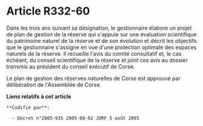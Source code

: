 # Article R332-60

Dans les trois ans suivant sa désignation, le gestionnaire élabore un projet de plan de gestion de la réserve qui s'appuie
sur une évaluation scientifique du patrimoine naturel de la réserve et de son évolution et décrit les objectifs que le
gestionnaire s'assigne en vue d'une protection optimale des espaces naturels de la réserve. Il recueille l'avis du comité
consultatif et, le cas échéant, du conseil scientifique de la réserve et joint ces avis au dossier transmis au président du
conseil exécutif de Corse.

Le plan de gestion des réserves naturelles de Corse est approuvé par délibération de l'Assemblée de Corse.

**Liens relatifs à cet article**

	**Codifié par**:

	  - Décret n°2005-935 2005-08-02 JORF 5 août 2005
